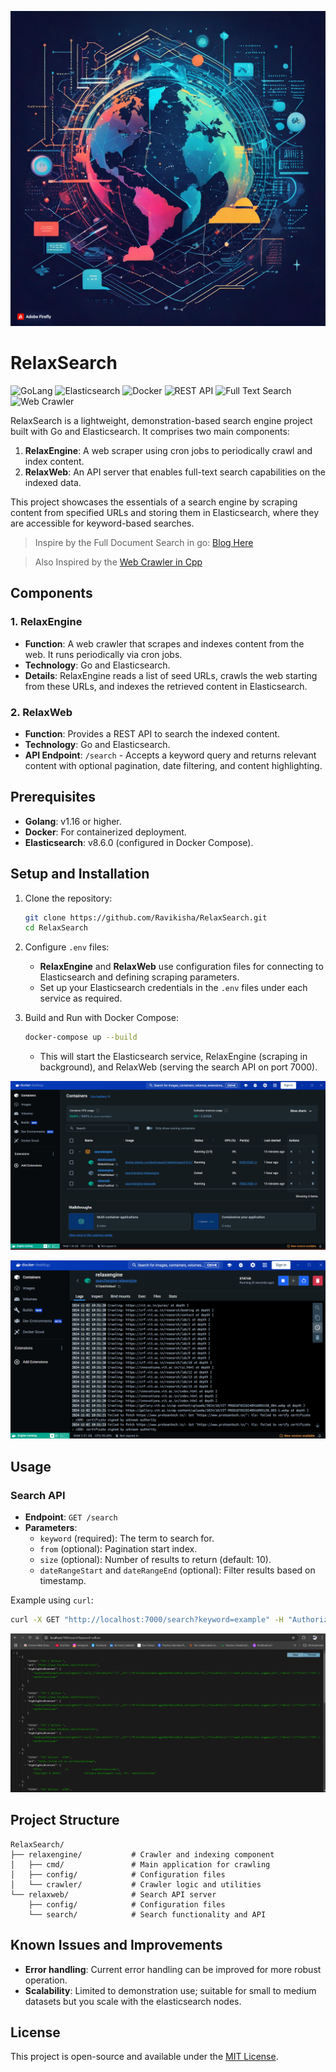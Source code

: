 ![Banner](./docs/banner.jpg)

# RelaxSearch

<p float="left">

<img src="https://img.shields.io/badge/Go-00ADD8?logo=Go&logoColor=white&style=for-the-badge" alt="GoLang" />
<img src="https://img.shields.io/badge/Elasticsearch-005571?logo=Elasticsearch&logoColor=white&style=for-the-badge" alt="Elasticsearch" />
<img src="https://img.shields.io/badge/Docker-2496ED?logo=Docker&logoColor=white&style=for-the-badge" alt="Docker" />
<img src="https://img.shields.io/badge/REST_API-0096D8?logo=Postman&logoColor=white&style=for-the-badge" alt="REST API" />
<img src="https://img.shields.io/badge/Full_Text_Search-00ADD8?logo=Go&logoColor=white&style=for-the-badge" alt="Full Text Search" />
<img src="https://img.shields.io/badge/Web_Crawler-005571?logo=WebCrawler&logoColor=white&style=for-the-badge" alt="Web Crawler" />


</p>

RelaxSearch is a lightweight, demonstration-based search engine project built with Go and Elasticsearch. It comprises two main components:


1. **RelaxEngine**: A web scraper using cron jobs to periodically crawl and index content.
2. **RelaxWeb**: An API server that enables full-text search capabilities on the indexed data.

This project showcases the essentials of a search engine by scraping content from specified URLs and storing them in Elasticsearch, where they are accessible for keyword-based searches.

> Inspire by the Full Document Search in go: [Blog Here](https://medium.com/@ravikishan63392/building-a-high-performance-full-text-search-engine-in-go-f2e4ec63e643)

> Also Inspired by the [Web Crawler in Cpp](https://github.com/kshru9/Web-Crawler)

## Components

### 1. RelaxEngine
- **Function**: A web crawler that scrapes and indexes content from the web. It runs periodically via cron jobs.
- **Technology**: Go and Elasticsearch.
- **Details**: RelaxEngine reads a list of seed URLs, crawls the web starting from these URLs, and indexes the retrieved content in Elasticsearch.

### 2. RelaxWeb
- **Function**: Provides a REST API to search the indexed content.
- **Technology**: Go and Elasticsearch.
- **API Endpoint**: `/search` - Accepts a keyword query and returns relevant content with optional pagination, date filtering, and content highlighting.

## Prerequisites

- **Golang**: v1.16 or higher.
- **Docker**: For containerized deployment.
- **Elasticsearch**: v8.6.0 (configured in Docker Compose).

## Setup and Installation

1. Clone the repository:
   ```bash
   git clone https://github.com/Ravikisha/RelaxSearch.git
   cd RelaxSearch
   ```

2. Configure `.env` files:
   - **RelaxEngine** and **RelaxWeb** use configuration files for connecting to Elasticsearch and defining scraping parameters.
   - Set up your Elasticsearch credentials in the `.env` files under each service as required.

3. Build and Run with Docker Compose:
   ```bash
   docker-compose up --build
   ```

   - This will start the Elasticsearch service, RelaxEngine (scraping in background), and RelaxWeb (serving the search API on port 7000).

![docker setup](./docs/dockersetup.png)

![Docker Cron Jobs](./docs/cronjob.png)

## Usage

### Search API

- **Endpoint**: `GET /search`
- **Parameters**:
  - `keyword` (required): The term to search for.
  - `from` (optional): Pagination start index.
  - `size` (optional): Number of results to return (default: 10).
  - `dateRangeStart` and `dateRangeEnd` (optional): Filter results based on timestamp.

Example using `curl`:
```bash
curl -X GET "http://localhost:7000/search?keyword=example" -H "Authorization: Basic <base64_credentials>"
```

![search api](./docs/searchIndex.png)

## Project Structure

```
RelaxSearch/
├── relaxengine/           # Crawler and indexing component
│   ├── cmd/               # Main application for crawling
│   ├── config/            # Configuration files
│   └── crawler/           # Crawler logic and utilities
└── relaxweb/              # Search API server
    ├── config/            # Configuration files
    └── search/            # Search functionality and API
```

## Known Issues and Improvements

- **Error handling**: Current error handling can be improved for more robust operation.
- **Scalability**: Limited to demonstration use; suitable for small to medium datasets but you scale with the elasticsearch nodes.

## License

This project is open-source and available under the [MIT License](LICENSE).